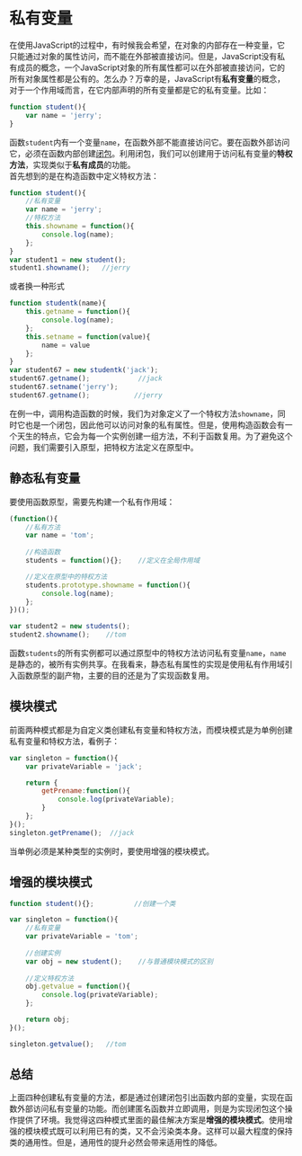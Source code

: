 # 私有变量
在使用JavaScript的过程中，有时候我会希望，在对象的内部存在一种变量，它只能通过对象的属性访问，而不能在外部被直接访问。但是，JavaScript没有私有成员的概念，一个JavaScript对象的所有属性都可以在外部被直接访问，它的所有对象属性都是公有的。怎么办？万幸的是，JavaScript有**私有变量**的概念，对于一个作用域而言，在它内部声明的所有变量都是它的私有变量。比如：
```javascript
function student(){
    var name = 'jerry';
}
```
函数`student`内有一个变量`name`，在函数外部不能直接访问它。要在函数外部访问它，必须在函数内部创建[闭包](https://github.com/Jerry1562/Professional-JS-note/blob/master/note/closure.md)。利用闭包，我们可以创建用于访问私有变量的**特权方法**，实现类似于**私有成员**的功能。  
首先想到的是在构造函数中定义特权方法：
```javascript
function student(){
    //私有变量
    var name = 'jerry';
    //特权方法
    this.showname = function(){
        console.log(name);
    };
}
var student1 = new student();
student1.showname();   //jerry
```
或者换一种形式
```javascript
function studentk(name){
    this.getname = function(){
        console.log(name);
    };
    this.setname = function(value){
        name = value
    };
}
var student67 = new studentk('jack');
student67.getname();            //jack
student67.setname('jerry');
student67.getname();           //jerry
```
在例一中，调用构造函数的时候，我们为对象定义了一个特权方法`showname`，同时它也是一个闭包，因此他可以访问对象的私有属性。但是，使用构造函数会有一个天生的特点，它会为每一个实例创建一组方法，不利于函数复用。为了避免这个问题，我们需要引入原型，把特权方法定义在原型中。
## 静态私有变量
要使用函数原型，需要先构建一个私有作用域：
```javascript
(function(){
    //私有方法
    var name = 'tom';   
    
    //构造函数
    students = function(){};    //定义在全局作用域

    //定义在原型中的特权方法 
    students.prototype.showname = function(){
        console.log(name);
    };
})();

var student2 = new students();
student2.showname();    //tom
```
函数`students`的所有实例都可以通过原型中的特权方法访问私有变量`name`，`name`是静态的，被所有实例共享。在我看来，静态私有属性的实现是使用私有作用域引入函数原型的副产物，主要的目的还是为了实现函数复用。
## 模块模式
前面两种模式都是为自定义类创建私有变量和特权方法，而模块模式是为单例创建私有变量和特权方法，看例子：
```javascript
var singleton = function(){
    var privateVariable = 'jack';

    return {
        getPrename:function(){
            console.log(privateVariable);
        }
    };
}();
singleton.getPrename();  //jack
```
当单例必须是某种类型的实例时，要使用增强的模块模式。
## 增强的模块模式
```javascript
function student(){};          //创建一个类

var singleton = function(){
    //私有变量
    var privateVariable = 'tom';
    
    //创建实例
    var obj = new student();    //与普通模块模式的区别
    
    //定义特权方法
    obj.getvalue = function(){
        console.log(privateVariable);
    };

    return obj;
}();

singleton.getvalue();   //tom
```
## 总结
上面四种创建私有变量的方法，都是通过创建闭包引出函数内部的变量，实现在函数外部访问私有变量的功能。而创建匿名函数并立即调用，则是为实现闭包这个操作提供了环境。我觉得这四种模式里面的最佳解决方案是**增强的模块模式**。使用增强的模块模式既可以利用已有的类，又不会污染类本身。这样可以最大程度的保持类的通用性。但是，通用性的提升必然会带来适用性的降低。

